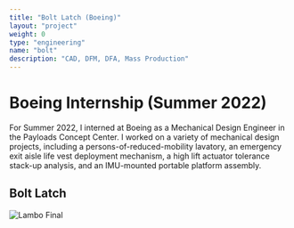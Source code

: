 ```yaml
---
title: "Bolt Latch (Boeing)"
layout: "project"
weight: 0
type: "engineering"
name: "bolt"
description: "CAD, DFM, DFA, Mass Production"
---
```


# Boeing Internship (Summer 2022)

For Summer 2022, I interned at Boeing as a Mechanical Design Engineer in the Payloads Concept Center. I worked on a variety of mechanical design projects, including a persons-of-reduced-mobility lavatory, an emergency exit aisle life vest deployment mechanism, a high lift actuator tolerance stack-up analysis, and an IMU-mounted portable platform assembly.

## Bolt Latch




![Lambo Final](/img/Lambo7.PNG)

